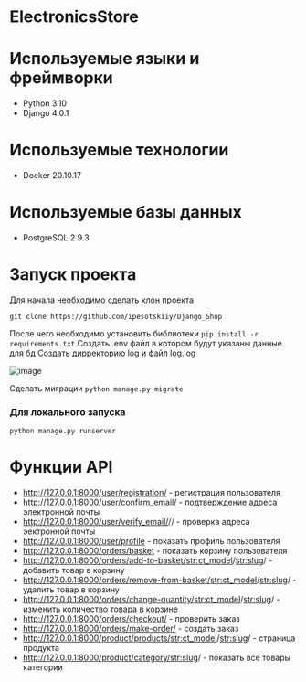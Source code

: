 # ElectronicsStore

# Используемые языки и фреймворки
- Python 3.10
- Django 4.0.1

# Используемые технологии
- Docker 20.10.17

# Используемые базы данных
- PostgreSQL 2.9.3
# Запуск проекта
Для начала необходимо сделать клон проекта 
```
git clone https://github.com/ipesotskiiy/Django_Shop
```
После чего необходимо установить библиотеки 
````pip install -r requirements.txt````
Создать .env файл в котором будут указаны данные для бд
Создать дирректорию log и файл log.log

![image](https://github.com/ipesotskiiy/Django_Shop/assets/82309024/10247509-f2e6-41a1-8044-304960991b22)

Сделать миграции ```python manage.py migrate```

### Для локального запуска

```python manage.py runserver```

# Функции API
- http://127.0.0.1:8000/user/registration/ - регистрация пользователя
- http://127.0.0.1:8000/user/confirm_email/ - подтверждение адреса электронной почты
- http://127.0.0.1:8000/user/verify_email/<uidb64>/<token>/ - проверка адреса эектронной почты
- http://127.0.0.1:8000/user/profile - показать профиль пользователя
- http://127.0.0.1:8000/orders/basket - показать корзину пользователя
- http://127.0.0.1:8000/orders/add-to-basket/<str:ct_model>/<str:slug>/ - добавить товар в корзину
- http://127.0.0.1:8000/orders/remove-from-basket/<str:ct_model>/<str:slug>/ - удалить товар в корзину
- http://127.0.0.1:8000/orders/change-quantity/<str:ct_model>/<str:slug>/ - изменить количество товара в корзине
- http://127.0.0.1:8000/orders/checkout/ - проверить заказ
- http://127.0.0.1:8000/orders/make-order/ - создать заказ
- http://127.0.0.1:8000/product/products/<str:ct_model>/<str:slug>/ - страница продукта
- http://127.0.0.1:8000/product/category/<str:slug>/ - показать все товары категории

